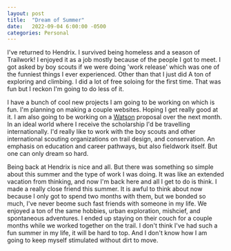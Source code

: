 ```yaml
---
layout: post
title:  "Dream of Summer"
date:   2022-09-04 6:00:00 -0500
categories: Personal
---
```


I've returned to Hendrix. I survived being homeless and a season of Trailwork! I enjoyed it as a job mostly because of the people I got to meet. I got asked by boy scouts if we were doing 'work release' which was one of the funniest things I ever experienced. Other than that I just did A ton of exploring and climbing. I did a lot of free soloing for the first time. That was fun but I reckon I'm going to do less of it.

I have a bunch of cool new projects I am going to be working on which is fun. I'm planning on making a couple websites. Hoping I get really good at it. I am also going to be working on a [Watson](https://watson.foundation/fellowships/tj) proposal over the next month. In an ideal world where I receive the scholarship I'd be travelling internationally. I'd really like to work with the boy scouts and other international scouting organizations on trail design, and conservation. An emphasis on education and career pathways, but also fieldwork itself. But one can only dream so hard.

Being back at Hendrix is nice and all. But there was something so simple about this summer and the type of work I was doing. It was like an extended vacation from thinking, and now I'm back here and all I get to do is think. I made a really close friend this summer. It is awful to think about now because I only got to spend two months with them, but we bonded so much, I've never beome such fast friends with someone in my life. We enjoyed a ton of the same hobbies, urban exploration, mishcief, and spontaneous adventures. I ended up staying on their couch for a couple months while we worked together on the trail. I don't think I've had such a fun summer in my life, it will be hard to top. And I don't know how I am going to keep myself stimulated without dirt to move. 

